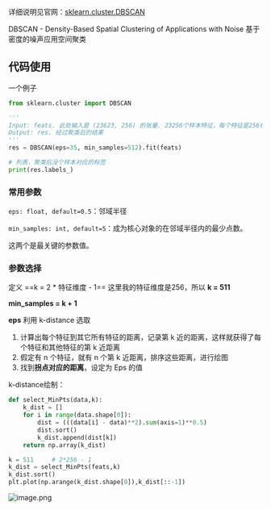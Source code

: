 详细说明见官网：[sklearn.cluster.DBSCAN](https://scikit-learn.org/stable/modules/generated/sklearn.cluster.DBSCAN.html#sklearn.cluster.DBSCAN)

DBSCAN - Density-Based Spatial Clustering of Applications with Noise
基于密度的噪声应用空间聚类


## 代码使用
一个例子
```python
from sklearn.cluster import DBSCAN

'''
Input: feats. 此处输入是 (23623, 256) 的张量. 23256个样本特征，每个特征是256维
Output: res. 经过聚类后的结果
'''
res = DBSCAN(eps=35, min_samples=512).fit(feats)

# 列表，聚类后没个样本对应的标签
print(res.labels_)

```


### 常用参数
`eps: float, default=0.5`：邻域半径

`min_samples: int, default=5`：成为核心对象的在邻域半径内的最少点数。

这两个是最关键的参数值。


### 参数选择
定义 ==k = 2 * 特征维度 - 1==
这里我的特征维度是256，所以 **k = 511**

**min_samples = k + 1**

**eps** 利用 k-distance 选取
1. 计算出每个特征到其它所有特征的距离，记录第 k 近的距离，这样就获得了每个特征和其他特征的第 k 近距离
2. 假定有 n 个特征，就有 n 个第 k 近距离，排序这些距离，进行绘图
3. 找到**拐点对应的距离**，设定为 Eps 的值

k-distance绘制：
```python
def select_MinPts(data,k):
    k_dist = []
    for i in range(data.shape[0]):
        dist = (((data[i] - data)**2).sum(axis=1)**0.5)
        dist.sort()
        k_dist.append(dist[k])
    return np.array(k_dist)

k = 511     # 2*256 - 1
k_dist = select_MinPts(feats,k)
k_dist.sort()
plt.plot(np.arange(k_dist.shape[0]),k_dist[::-1])
```
![image.png](https://s1.vika.cn/space/2023/01/04/1b67ba259ede452b962982cdf347b894)

